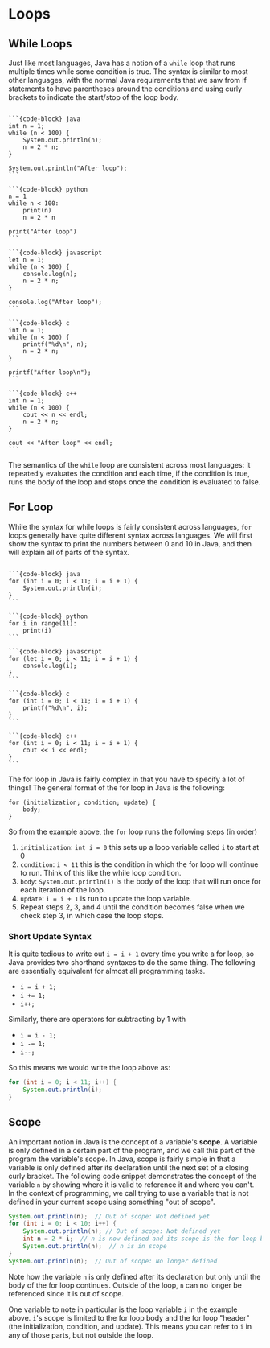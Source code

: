 # <i class="fas fa-book fa-fw"></i> Loops

## While Loops

Just like most languages, Java has a notion of a `while` loop that runs multiple times while some condition is true. The syntax is similar to most other languages, with the normal Java requirements that we saw from if statements to have parentheses around the conditions and using curly brackets to indicate the start/stop of the loop body.


````{tab-set-code}

```{code-block} java
int n = 1;
while (n < 100) {
    System.out.println(n);
    n = 2 * n;
}

System.out.println("After loop");
```

```{code-block} python
n = 1
while n < 100:
    print(n)
    n = 2 * n

print("After loop")
```

```{code-block} javascript
let n = 1;
while (n < 100) {
    console.log(n);
    n = 2 * n;
}

console.log("After loop");
```

```{code-block} c
int n = 1;
while (n < 100) {
    printf("%d\n", n);
    n = 2 * n;
}

printf("After loop\n");
```

```{code-block} c++
int n = 1;
while (n < 100) {
    cout << n << endl;
    n = 2 * n;
}

cout << "After loop" << endl;
```
````

The semantics of the `while` loop are consistent across most languages: it repeatedly evaluates the condition and each time, if the condition is true, runs the body of the loop and stops once the condition is evaluated to false.

## For Loop
While the syntax for while loops is fairly consistent across languages, `for` loops generally have quite different syntax across languages. We will first show the syntax to print the numbers between 0 and 10 in Java, and then will explain all of parts of the syntax.

````{tab-set-code}

```{code-block} java
for (int i = 0; i < 11; i = i + 1) {
    System.out.println(i);
}
```

```{code-block} python
for i in range(11):
    print(i)
```

```{code-block} javascript
for (let i = 0; i < 11; i = i + 1) {
    console.log(i);
}
```

```{code-block} c
for (int i = 0; i < 11; i = i + 1) {
    printf("%d\n", i);
}
```

```{code-block} c++
for (int i = 0; i < 11; i = i + 1) {
    cout << i << endl;
}
```
````

The for loop in Java is fairly complex in that you have to specify a lot of things! The general format of the for loop in Java is the following:

```text
for (initialization; condition; update) {
    body;
}
```

So from the example above, the `for` loop runs the following steps (in order)
1. `initialization`: `int i = 0` this sets up a loop variable called `i` to start at 0
2. `condition`: `i < 11` this is the condition in which the for loop will continue to run. Think of this like the while loop condition.
3. `body`: `System.out.println(i)` is the body of the loop that will run once for each iteration of the loop.
4. `update`: `i = i + 1` is run to update the loop variable.
5. Repeat steps 2, 3, and 4 until the condition becomes false when we check step 3, in which case the loop stops.

### Short Update Syntax

It is quite tedious to write out `i = i + 1` every time you write a for loop, so Java provides two shorthand syntaxes to do the same thing. The following are essentially equivalent for almost all programming tasks.

* `i = i + 1;`
* `i += 1;`
* `i++;`

Similarly, there are operators for subtracting by 1 with

* `i = i - 1;`
* `i -= 1;`
* `i--;`

So this means we would write the loop above as:

```java
for (int i = 0; i < 11; i++) {
    System.out.println(i);
}
```

## Scope
An important notion in Java is the concept of a variable's **scope**. A variable is only defined in a certain part of the program, and we call this part of the program the variable's scope. In Java, scope is fairly simple in that a variable is only defined after its declaration until the next set of a closing curly bracket. The following code snippet demonstrates the concept of the variable `n` by showing where it is valid to reference it and where you can't. In the context of programming, we call trying to use a variable that is not defined in your current scope using something "out of scope".

```java
System.out.println(n);  // Out of scope: Not defined yet
for (int i = 0; i < 10; i++) {
    System.out.println(n); // Out of scope: Not defined yet
    int n = 2 * i;  // n is now defined and its scope is the for loop body
    System.out.println(n);  // n is in scope
}
System.out.println(n);  // Out of scope: No longer defined
```

Note how the variable `n` is only defined after its declaration but only until the body of the for loop continues. Outside of the loop, `n` can no longer be referenced since it is out of scope.

One variable to note in particular is the loop variable `i` in the example above. `i`'s scope is limited to the for loop body and the for loop "header" (the initialization, condition, and update). This means you can refer to `i` in any of those parts, but not outside the loop.
